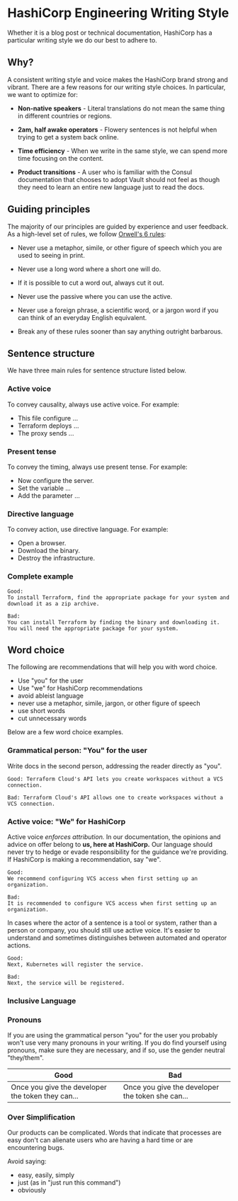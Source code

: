 # HashiCorp Engineering Writing Style

Whether it is a blog post or technical documentation,
HashiCorp has a particular writing style we do our best to adhere to.

## Why?

A consistent writing style and voice makes the HashiCorp brand
strong and vibrant. There are a few reasons for our writing
style choices. In particular, we want to optimize for:

- **Non-native speakers** - Literal translations do not mean the same thing in different countries or regions.

- **2am, half awake operators** - Flowery sentences is not helpful when trying to
  get a system back online.

- **Time efficiency** - When we write in the same style, we can
  spend more time focusing on the content.

- **Product transitions** - A user who is familiar with the
  Consul documentation that chooses to adopt Vault should not feel as though
  they need to learn an entire new language just to read the docs. 

## Guiding principles

The majority of our principles are guided by experience and user feedback. As a
high-level set of rules, we follow [Orwell's 6
rules](http://www.orwell.ru/library/essays/politics/english/e_polit):

- Never use a metaphor, simile, or other figure of speech which you are used to
  seeing in print.

- Never use a long word where a short one will do.

- If it is possible to cut a word out, always cut it out.

- Never use the passive where you can use the active.

- Never use a foreign phrase, a scientific word, or a jargon word if you can
  think of an everyday English equivalent.

- Break any of these rules sooner than say anything outright barbarous.

## Sentence structure

We have three main rules for sentence structure listed below. 

### Active voice

To convey causality, always use active voice. For example:

- This file configure ...
- Terraform deploys ...
- The proxy sends ...

### Present tense

To convey the timing, always use present tense. For example:

- Now configure the server.
- Set the variable ...
- Add the parameter ...

### Directive language

To convey action, use directive language. For example:

- Open a browser. 
- Download the binary.
- Destroy the infrastructure. 


### Complete example

```text
Good:
To install Terraform, find the appropriate package for your system and download it as a zip archive.

Bad:
You can install Terraform by finding the binary and downloading it. You will need the appropriate package for your system.
```

## Word choice

The following are recommendations that will help you with word choice. 

- Use "you" for the user
- Use "we" for HashiCorp recommendations
- avoid ableist language
- never use a metaphor, simile, jargon, or other figure of speech
- use short words 
- cut unnecessary words

Below are a few word choice examples. 

### Grammatical person: "You" for the user

Write docs in the second person, addressing the reader directly as "you".

```text
Good: Terraform Cloud's API lets you create workspaces without a VCS connection.

Bad: Terraform Cloud's API allows one to create workspaces without a VCS connection.
```

### Active voice: "We" for HashiCorp

Active voice _enforces attribution._ In
our documentation, the opinions and advice on offer belong to **us, here at
HashiCorp.** Our language should never try to hedge or evade responsibility for
the guidance we're providing. If HashiCorp is making a recommendation, say "we".

```text
Good:
We recommend configuring VCS access when first setting up an organization.

Bad:
It is recommended to configure VCS access when first setting up an organization.
```

In cases where the actor of a sentence is a tool or system, rather than a person
or company, you should still use active voice. It's easier to
understand and sometimes distinguishes between automated and operator actions.

```text
Good:
Next, Kubernetes will register the service.

Bad:
Next, the service will be registered.
```

### Inclusive Language

### Pronouns

If you are using the grammatical person "you" for the user you probably won't
use very many pronouns in your writing. If you do find yourself using pronouns,
make sure they are necessary, and if so, use the gender neutral "they/them".

|Good|Bad|
-|-
|Once you give the developer the token they can...|Once you give the developer the token she can...|

### Over Simplification

Our products can be complicated. Words that indicate that processes are easy
don't can alienate users who are having a hard time or are encountering bugs.

Avoid saying:
- easy, easily, simply
- just (as in "just run this command")
- obviously
